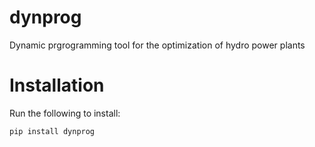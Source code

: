 # dynprog
Dynamic prgrogramming tool for the optimization of hydro power plants

# Installation

Run the following to install:

```Python
pip install dynprog
```
